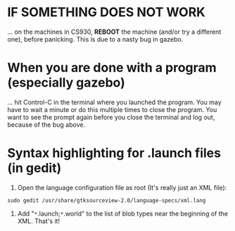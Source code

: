 # IF SOMETHING DOES NOT WORK #

... on the machines in CS930, **REBOOT** the machine (and/or try a different one), before panicking. This is due to a nasty bug in gazebo.

# When you are done with a program (especially gazebo) #

... hit Control-C in the terminal where you launched the program. You may have to wait a minute or do this multiple times to close the program. You want to see the prompt again before you close the terminal and log out, because of the bug above.

# Syntax highlighting for .launch files (in gedit) #

  1. Open the language configuration file as root (It's really just an XML file):
```
sudo gedit /usr/share/gtksourceview-2.0/language-specs/xml.lang
```
  1. Add "`*`.launch;`*`.world" to the list of blob types near the beginning of the XML. That's it!